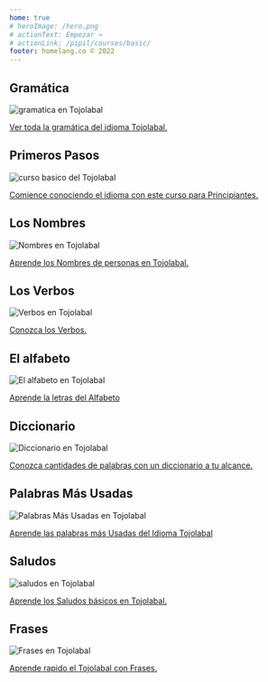 ```yaml
---
home: true
# heroImage: /hero.png
# actionText: Empezar →
# actionLink: /pipil/courses/basic/
footer: homelang.co © 2022  
---
```


<div class="features">
  <div class="feature">
    <h2>Gramática </h2>
    <img src="/home/grammar.jpg" alt="gramatica en Tojolabal">
    <p><a href="/mx/tojolabal/grammar/guide/">Ver toda la gramática del idioma Tojolabal.</a></p>
  </div>
  <div class="feature">
    <h2>Primeros Pasos</h2>
    <img src="/home/courses.jpg" alt="curso basico del Tojolabal">
    <p><a href="/mx/tojolabal/courses/basic/">Comience conociendo el idioma con este curso para Principiantes.</a></p>
  </div>
  <div class="feature">
    <h2>Los Nombres</h2>
    <img src="/home/people.jpg" alt="Nombres en Tojolabal">
    <p><a href="/mx/tojolabal/vocabulary/people/">Aprende los Nombres de personas en Tojolabal.</a></p>
  </div>
   <div class="feature">
    <h2>Los Verbos </h2>
    <img src="/home/verbs.png" alt="Verbos en Tojolabal">
    <p><a href="/mx/tojolabal/grammar/verbs/">Conozca los Verbos.</a></p>
  </div>
  <div class="feature">
    <h2>El alfabeto</h2>
    <img src="/home/alphabet.jpg" alt="El alfabeto en Tojolabal">
    <p><a href="/mx/tojolabal/grammar/alphabet/">Aprende la letras del Alfabeto</a></p>
  </div>
     <div class="feature">
    <h2>Diccionario</h2>
    <img src="/home/dictionary.jpg" alt="Diccionario en Tojolabal">
    <p><a href="/mx/tojolabal/dictionary/">Conozca cantidades de palabras con un diccionario a tu alcance.</a></p>
  </div>
  <div class="feature">
    <h2>Palabras Más Usadas</h2>
    <img src="/home/more_used.jpg" alt="Palabras Más Usadas en Tojolabal">
    <p><a href="/mx/tojolabal/vocabulary/more_used/">Aprende las palabras más Usadas del Idioma Tojolabal</a></p>
  </div>
    <div class="feature">
    <h2>Saludos</h2>
    <img src="/home/greetings.jpg" alt="saludos en Tojolabal">
    <p><a href="/mx/tojolabal/vocabulary/greetings/">Aprende los Saludos básicos en Tojolabal.</a></p>
  </div>
   <div class="feature">
    <h2>Frases</h2>
    <img src="/home/phrases.jpg" alt="Frases en Tojolabal">
    <p><a href="/mx/tojolabal/vocabulary/phrases/">Aprende rapido el Tojolabal con Frases.</a></p>
  </div>
</div>

<!-- <counter/> -->
